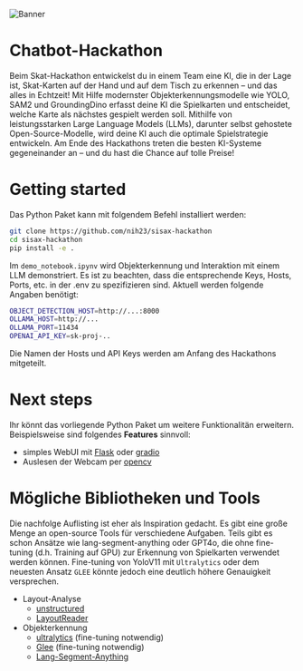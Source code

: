 ![Banner](https://github.com/nih23/Chatbot-Hackathon/blob/main/res/Banner.jpg?raw=true)

# Chatbot-Hackathon

Beim Skat-Hackathon entwickelst du in einem Team eine KI, die in der Lage ist, Skat-Karten auf der Hand und auf dem Tisch zu erkennen – und das alles in Echtzeit! Mit Hilfe modernster Objekterkennungsmodelle wie YOLO, SAM2 und GroundingDino erfasst deine KI die Spielkarten und entscheidet, welche Karte als nächstes gespielt werden soll. Mithilfe von leistungsstarken Large Language Models (LLMs), darunter selbst gehostete Open-Source-Modelle, wird deine KI auch die optimale Spielstrategie entwickeln.
Am Ende des Hackathons treten die besten KI-Systeme gegeneinander an – und du hast die Chance auf tolle Preise!

# Getting started
Das Python Paket kann mit folgendem Befehl installiert werden:
```bash
git clone https://github.com/nih23/sisax-hackathon
cd sisax-hackathon
pip install -e .
```

Im `demo_notebook.ipynv` wird Objekterkennung und Interaktion mit einem LLM demonstriert. Es ist zu beachten, dass die entsprechende Keys, Hosts, Ports, etc. in der .env zu spezifizieren sind. Aktuell werden folgende Angaben benötigt:

```bash
OBJECT_DETECTION_HOST=http://...:8000
OLLAMA_HOST=http://...
OLLAMA_PORT=11434
OPENAI_API_KEY=sk-proj-..
```

Die Namen der Hosts und API Keys werden am Anfang des Hackathons mitgeteilt.

# Next steps
Ihr könnt das vorliegende Python Paket um weitere Funktionalitän erweitern. Beispielsweise sind folgendes **Features** sinnvoll:
- simples WebUI mit [Flask](https://github.com/pallets/flask) oder [gradio](https://github.com/gradio-app/gradio)
- Auslesen der Webcam per [opencv](https://github.com/opencv/opencv-python)

# Mögliche Bibliotheken und Tools
Die nachfolge Auflisting ist eher als Inspiration gedacht. Es gibt eine große Menge an open-source Tools für verschiedene Aufgaben. Teils gibt es schon Ansätze wie lang-segment-anything oder GPT4o, die ohne fine-tuning (d.h. Training auf GPU) zur Erkennung von Spielkarten verwendet werden können. Fine-tuning von YoloV11 mit `Ultralytics` oder dem neuesten Ansatz `GLEE` könnte jedoch eine deutlich höhere Genauigkeit versprechen.

- Layout-Analyse
  - [unstructured](https://github.com/Unstructured-IO/unstructured)
  - [LayoutReader](https://github.com/ppaanngggg/layoutreader?tab=readme-ov-file)
- Objekterkennung
  - [ultralytics](https://github.com/ultralytics) (fine-tuning notwendig)
  - [Glee](https://github.com/FoundationVision/GLEE) (fine-tuning notwendig)
  - [Lang-Segment-Anything](https://github.com/luca-medeiros/lang-segment-anything)  
